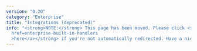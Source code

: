 ```yaml
---
version: "0.20"
category: "Enterprise"
title: "Integrations (deprecated)"
info: "<strong>NOTE:</strong> This page has been moved. Please click <strong><a
  href=enterprise-built-in-handlers
  >here</a></strong> if you're not automatically redirected. Have a nice day!"
---
```


<meta http-equiv="refresh" content="1;url=enterprise-built-in-handlers">
